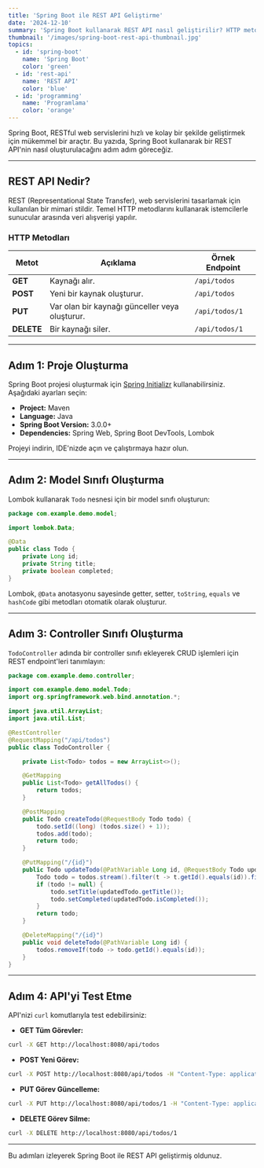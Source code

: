 ```yaml
---
title: 'Spring Boot ile REST API Geliştirme'
date: '2024-12-10'
summary: 'Spring Boot kullanarak REST API nasıl geliştirilir? HTTP metodları, JSON veri işleme, Lombok entegrasyonu ve curl ile test etme.'
thumbnail: '/images/spring-boot-rest-api-thumbnail.jpg'
topics:
  - id: 'spring-boot'
    name: 'Spring Boot'
    color: 'green'
  - id: 'rest-api'
    name: 'REST API'
    color: 'blue'
  - id: 'programming'
    name: 'Programlama'
    color: 'orange'
---
```


Spring Boot, RESTful web servislerini hızlı ve kolay bir şekilde geliştirmek için mükemmel bir araçtır. Bu yazıda, Spring Boot kullanarak bir REST API'nin nasıl oluşturulacağını adım adım göreceğiz.

---

## **REST API Nedir?**

REST (Representational State Transfer), web servislerini tasarlamak için kullanılan bir mimari stildir. Temel HTTP metodlarını kullanarak istemcilerle sunucular arasında veri alışverişi yapılır.

### **HTTP Metodları**

| **Metot**  | **Açıklama**                                   | **Örnek Endpoint** |
| ---------- | ---------------------------------------------- | ------------------ |
| **GET**    | Kaynağı alır.                                  | `/api/todos`       |
| **POST**   | Yeni bir kaynak oluşturur.                     | `/api/todos`       |
| **PUT**    | Var olan bir kaynağı günceller veya oluşturur. | `/api/todos/1`     |
| **DELETE** | Bir kaynağı siler.                             | `/api/todos/1`     |

---

## **Adım 1: Proje Oluşturma**

Spring Boot projesi oluşturmak için [Spring Initializr](https://start.spring.io/) kullanabilirsiniz. Aşağıdaki ayarları seçin:

- **Project:** Maven
- **Language:** Java
- **Spring Boot Version:** 3.0.0+
- **Dependencies:** Spring Web, Spring Boot DevTools, Lombok

Projeyi indirin, IDE'nizde açın ve çalıştırmaya hazır olun.

---

## **Adım 2: Model Sınıfı Oluşturma**

Lombok kullanarak `Todo` nesnesi için bir model sınıfı oluşturun:

```java
package com.example.demo.model;

import lombok.Data;

@Data
public class Todo {
    private Long id;
    private String title;
    private boolean completed;
}
```

Lombok, `@Data` anotasyonu sayesinde getter, setter, `toString`, `equals` ve `hashCode` gibi metodları otomatik olarak oluşturur.

---

## **Adım 3: Controller Sınıfı Oluşturma**

`TodoController` adında bir controller sınıfı ekleyerek CRUD işlemleri için REST endpoint'leri tanımlayın:

```java
package com.example.demo.controller;

import com.example.demo.model.Todo;
import org.springframework.web.bind.annotation.*;

import java.util.ArrayList;
import java.util.List;

@RestController
@RequestMapping("/api/todos")
public class TodoController {

    private List<Todo> todos = new ArrayList<>();

    @GetMapping
    public List<Todo> getAllTodos() {
        return todos;
    }

    @PostMapping
    public Todo createTodo(@RequestBody Todo todo) {
        todo.setId((long) (todos.size() + 1));
        todos.add(todo);
        return todo;
    }

    @PutMapping("/{id}")
    public Todo updateTodo(@PathVariable Long id, @RequestBody Todo updatedTodo) {
        Todo todo = todos.stream().filter(t -> t.getId().equals(id)).findFirst().orElse(null);
        if (todo != null) {
            todo.setTitle(updatedTodo.getTitle());
            todo.setCompleted(updatedTodo.isCompleted());
        }
        return todo;
    }

    @DeleteMapping("/{id}")
    public void deleteTodo(@PathVariable Long id) {
        todos.removeIf(todo -> todo.getId().equals(id));
    }
}
```

---

## **Adım 4: API'yi Test Etme**

API'nizi `curl` komutlarıyla test edebilirsiniz:

- **GET Tüm Görevler:**

```bash
curl -X GET http://localhost:8080/api/todos
```

- **POST Yeni Görev:**

```bash
curl -X POST http://localhost:8080/api/todos -H "Content-Type: application/json" -d '{"title": "Yeni Görev", "completed": false}'
```

- **PUT Görev Güncelleme:**

```bash
curl -X PUT http://localhost:8080/api/todos/1 -H "Content-Type: application/json" -d '{"title": "Güncellenmiş Görev", "completed": true}'
```

- **DELETE Görev Silme:**

```bash
curl -X DELETE http://localhost:8080/api/todos/1
```

---

Bu adımları izleyerek Spring Boot ile REST API geliştirmiş oldunuz.
